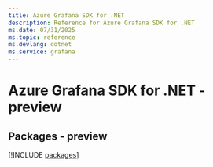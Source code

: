 ```yaml
---
title: Azure Grafana SDK for .NET
description: Reference for Azure Grafana SDK for .NET
ms.date: 07/31/2025
ms.topic: reference
ms.devlang: dotnet
ms.service: grafana
---
```

# Azure Grafana SDK for .NET - preview
## Packages - preview
[!INCLUDE [packages](grafana-index.md)]